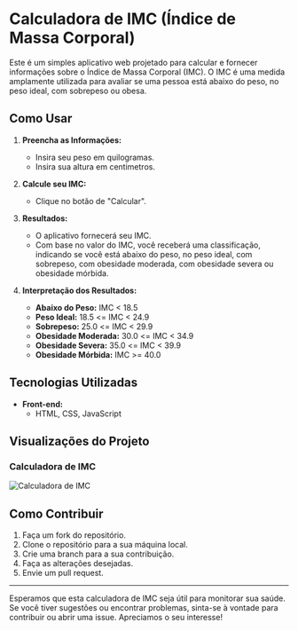 # Calculadora de IMC (Índice de Massa Corporal)

Este é um simples aplicativo web projetado para calcular e fornecer informações sobre o Índice de Massa Corporal (IMC). O IMC é uma medida amplamente utilizada para avaliar se uma pessoa está abaixo do peso, no peso ideal, com sobrepeso ou obesa.

## Como Usar

1. **Preencha as Informações:**
   - Insira seu peso em quilogramas.
   - Insira sua altura em centimetros.

2. **Calcule seu IMC:**
   - Clique no botão de "Calcular".

3. **Resultados:**
   - O aplicativo fornecerá seu IMC.
   - Com base no valor do IMC, você receberá uma classificação, indicando se você está abaixo do peso, no peso ideal, com sobrepeso, com obesidade moderada, com obesidade severa ou obesidade mórbida.

4. **Interpretação dos Resultados:**
   - **Abaixo do Peso:** IMC < 18.5
   - **Peso Ideal:** 18.5 <= IMC < 24.9
   - **Sobrepeso:** 25.0 <= IMC < 29.9
   - **Obesidade Moderada:** 30.0 <= IMC < 34.9
   - **Obesidade Severa:** 35.0 <= IMC < 39.9
   - **Obesidade Mórbida:** IMC >= 40.0

## Tecnologias Utilizadas

- **Front-end:**
  - HTML, CSS, JavaScript

## Visualizações do Projeto

### Calculadora de IMC
![Calculadora de IMC]('./img/img-projeto.png')

## Como Contribuir

1. Faça um fork do repositório.
2. Clone o repositório para a sua máquina local.
3. Crie uma branch para a sua contribuição.
4. Faça as alterações desejadas.
5. Envie um pull request.

---

Esperamos que esta calculadora de IMC seja útil para monitorar sua saúde. Se você tiver sugestões ou encontrar problemas, sinta-se à vontade para contribuir ou abrir uma issue. Apreciamos o seu interesse!
